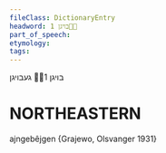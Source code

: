 ```yaml
---
fileClass: DictionaryEntry
headword: בויגן 1
part_of_speech: 
etymology: 
tags: 
---
```

בויגן 1
געבויגן

NORTHEASTERN
==============

ajngebêjgen {Grajewo, Olsvanger 1931}
